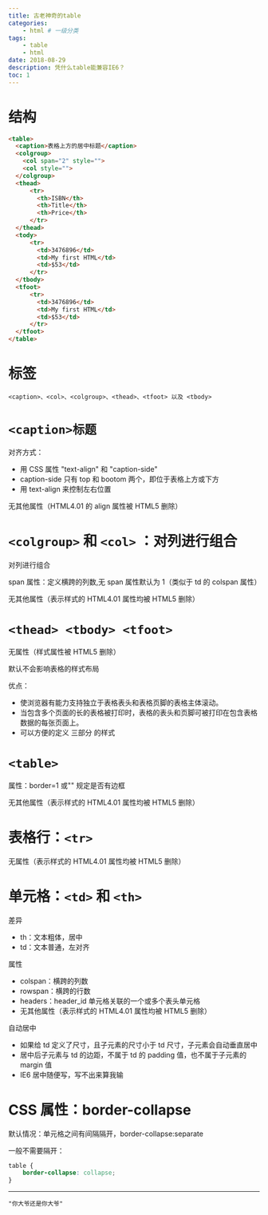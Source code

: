 ```yaml
---
title: 古老神奇的table
categories:
    - html # 一级分类
tags:
    - table
    - html
date: 2018-08-29
description: 凭什么table能兼容IE6？
toc: 1
---
```


# 结构

```html
<table>
  <caption>表格上方的居中标题</caption>
  <colgroup>
    <col span="2" style="">
    <col style="">
  </colgroup>
  <thead>
      <tr>
        <th>ISBN</th>
        <th>Title</th>
        <th>Price</th>
      </tr>
  </thead>
  <tody>
      <tr>
        <td>3476896</td>
        <td>My first HTML</td>
        <td>$53</td>
      </tr>
  </tbody>
  <tfoot>
      <tr>
        <td>3476896</td>
        <td>My first HTML</td>
        <td>$53</td>
      </tr>
  </tfoot>
</table>
```

# 标签

```
<caption>、<col>、<colgroup>、<thead>、<tfoot> 以及 <tbody>
```

# `<caption>标题`

对齐方式：

-   用 CSS 属性 "text-align" 和 "caption-side"
-   caption-side 只有 top 和 bootom 两个，即位于表格上方或下方
-   用 text-align 来控制左右位置

无其他属性（HTML4.01 的 align 属性被 HTML5 删除）

# `<colgroup>` 和 `<col>` ：对列进行组合

对列进行组合

span 属性：定义横跨的列数,无 span 属性默认为 1（类似于 td 的 colspan 属性）

无其他属性（表示样式的 HTML4.01 属性均被 HTML5 删除）

# `<thead> <tbody> <tfoot>`

无属性（样式属性被 HTML5 删除）

默认不会影响表格的样式布局

优点：

-   使浏览器有能力支持独立于表格表头和表格页脚的表格主体滚动。
-   当包含多个页面的长的表格被打印时，表格的表头和页脚可被打印在包含表格数据的每张页面上。
-   可以方便的定义 三部分 的样式

# `<table>`

属性：border=1 或"" 规定是否有边框

无其他属性（表示样式的 HTML4.01 属性均被 HTML5 删除）

# 表格行：`<tr>`

无属性（表示样式的 HTML4.01 属性均被 HTML5 删除）

# 单元格：`<td>` 和 `<th>`

差异

-   th：文本粗体，居中
-   td：文本普通，左对齐

属性

-   colspan：横跨的列数
-   rowspan：横跨的行数
-   headers：header_id 单元格关联的一个或多个表头单元格
-   无其他属性（表示样式的 HTML4.01 属性均被 HTML5 删除）

自动居中

-   如果给 td 定义了尺寸，且子元素的尺寸小于 td 尺寸，子元素会自动垂直居中
-   居中后子元素与 td 的边距，不属于 td 的 padding 值，也不属于子元素的 margin 值
-   IE6 居中随便写，写不出来算我输

# CSS 属性：border-collapse

默认情况：单元格之间有间隔隔开，border-collapse:separate

一般不需要隔开：

```css
table {
    border-collapse: collapse;
}
```

---

    "你大爷还是你大爷"
